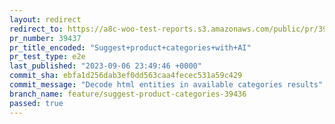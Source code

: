 ```yaml
---
layout: redirect
redirect_to: https://a8c-woo-test-reports.s3.amazonaws.com/public/pr/39437/e2e/index.html
pr_number: 39437
pr_title_encoded: "Suggest+product+categories+with+AI"
pr_test_type: e2e
last_published: "2023-09-06 23:49:46 +0000"
commit_sha: ebfa1d256dab3ef0dd563caa4fecec531a59c429
commit_message: "Decode html entities in available categories results"
branch_name: feature/suggest-product-categories-39436
passed: true
---
```

